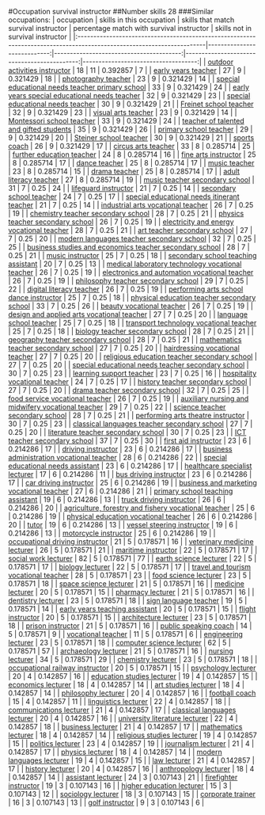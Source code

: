 #Occupation survival instructor
##Number skills 28
###Similar occupations:
| occupation                                                                                                            |   skills in this occupation |   skills that match survival instructor |   percentage match with survival instructor |   skills not in survival instructor |
|:----------------------------------------------------------------------------------------------------------------------|----------------------------:|----------------------------------------:|--------------------------------------------:|------------------------------------:|
| [outdoor activities instructor](outdoor_activities_instructor.md)                                                     |                          18 |                                      11 |                                    0.392857 |                                   7 |
| [early years teacher](early_years_teacher.md)                                                                         |                          27 |                                       9 |                                    0.321429 |                                  18 |
| [photography teacher](photography_teacher.md)                                                                         |                          23 |                                       9 |                                    0.321429 |                                  14 |
| [special educational needs teacher primary school](special_educational_needs_teacher_primary_school.md)               |                          33 |                                       9 |                                    0.321429 |                                  24 |
| [early years special educational needs teacher](early_years_special_educational_needs_teacher.md)                     |                          32 |                                       9 |                                    0.321429 |                                  23 |
| [special educational needs teacher](special_educational_needs_teacher.md)                                             |                          30 |                                       9 |                                    0.321429 |                                  21 |
| [Freinet school teacher](Freinet_school_teacher.md)                                                                   |                          32 |                                       9 |                                    0.321429 |                                  23 |
| [visual arts teacher](visual_arts_teacher.md)                                                                         |                          23 |                                       9 |                                    0.321429 |                                  14 |
| [Montessori school teacher](Montessori_school_teacher.md)                                                             |                          33 |                                       9 |                                    0.321429 |                                  24 |
| [teacher of talented and gifted students](teacher_of_talented_and_gifted_students.md)                                 |                          35 |                                       9 |                                    0.321429 |                                  26 |
| [primary school teacher](primary_school_teacher.md)                                                                   |                          29 |                                       9 |                                    0.321429 |                                  20 |
| [Steiner school teacher](Steiner_school_teacher.md)                                                                   |                          30 |                                       9 |                                    0.321429 |                                  21 |
| [sports coach](sports_coach.md)                                                                                       |                          26 |                                       9 |                                    0.321429 |                                  17 |
| [circus arts teacher](circus_arts_teacher.md)                                                                         |                          33 |                                       8 |                                    0.285714 |                                  25 |
| [further education teacher](further_education_teacher.md)                                                             |                          24 |                                       8 |                                    0.285714 |                                  16 |
| [fine arts instructor](fine_arts_instructor.md)                                                                       |                          25 |                                       8 |                                    0.285714 |                                  17 |
| [dance teacher](dance_teacher.md)                                                                                     |                          25 |                                       8 |                                    0.285714 |                                  17 |
| [music teacher](music_teacher.md)                                                                                     |                          23 |                                       8 |                                    0.285714 |                                  15 |
| [drama teacher](drama_teacher.md)                                                                                     |                          25 |                                       8 |                                    0.285714 |                                  17 |
| [adult literacy teacher](adult_literacy_teacher.md)                                                                   |                          27 |                                       8 |                                    0.285714 |                                  19 |
| [music teacher secondary school](music_teacher_secondary_school.md)                                                   |                          31 |                                       7 |                                    0.25     |                                  24 |
| [lifeguard instructor](lifeguard_instructor.md)                                                                       |                          21 |                                       7 |                                    0.25     |                                  14 |
| [secondary school teacher](secondary_school_teacher.md)                                                               |                          24 |                                       7 |                                    0.25     |                                  17 |
| [special educational needs itinerant teacher](special_educational_needs_itinerant_teacher.md)                         |                          21 |                                       7 |                                    0.25     |                                  14 |
| [industrial arts vocational teacher](industrial_arts_vocational_teacher.md)                                           |                          26 |                                       7 |                                    0.25     |                                  19 |
| [chemistry teacher secondary school](chemistry_teacher_secondary_school.md)                                           |                          28 |                                       7 |                                    0.25     |                                  21 |
| [physics teacher secondary school](physics_teacher_secondary_school.md)                                               |                          26 |                                       7 |                                    0.25     |                                  19 |
| [electricity and energy vocational teacher](electricity_and_energy_vocational_teacher.md)                             |                          28 |                                       7 |                                    0.25     |                                  21 |
| [art teacher secondary school](art_teacher_secondary_school.md)                                                       |                          27 |                                       7 |                                    0.25     |                                  20 |
| [modern languages teacher secondary school](modern_languages_teacher_secondary_school.md)                             |                          32 |                                       7 |                                    0.25     |                                  25 |
| [business studies and economics teacher secondary school](business_studies_and_economics_teacher_secondary_school.md) |                          28 |                                       7 |                                    0.25     |                                  21 |
| [music instructor](music_instructor.md)                                                                               |                          25 |                                       7 |                                    0.25     |                                  18 |
| [secondary school teaching assistant](secondary_school_teaching_assistant.md)                                         |                          20 |                                       7 |                                    0.25     |                                  13 |
| [medical laboratory technology vocational teacher](medical_laboratory_technology_vocational_teacher.md)               |                          26 |                                       7 |                                    0.25     |                                  19 |
| [electronics and automation vocational teacher](electronics_and_automation_vocational_teacher.md)                     |                          26 |                                       7 |                                    0.25     |                                  19 |
| [philosophy teacher secondary school](philosophy_teacher_secondary_school.md)                                         |                          29 |                                       7 |                                    0.25     |                                  22 |
| [digital literacy teacher](digital_literacy_teacher.md)                                                               |                          26 |                                       7 |                                    0.25     |                                  19 |
| [performing arts school dance instructor](performing_arts_school_dance_instructor.md)                                 |                          25 |                                       7 |                                    0.25     |                                  18 |
| [physical education teacher secondary school](physical_education_teacher_secondary_school.md)                         |                          33 |                                       7 |                                    0.25     |                                  26 |
| [beauty vocational teacher](beauty_vocational_teacher.md)                                                             |                          26 |                                       7 |                                    0.25     |                                  19 |
| [design and applied arts vocational teacher](design_and_applied_arts_vocational_teacher.md)                           |                          27 |                                       7 |                                    0.25     |                                  20 |
| [language school teacher](language_school_teacher.md)                                                                 |                          25 |                                       7 |                                    0.25     |                                  18 |
| [transport technology vocational teacher](transport_technology_vocational_teacher.md)                                 |                          25 |                                       7 |                                    0.25     |                                  18 |
| [biology teacher secondary school](biology_teacher_secondary_school.md)                                               |                          28 |                                       7 |                                    0.25     |                                  21 |
| [geography teacher secondary school](geography_teacher_secondary_school.md)                                           |                          28 |                                       7 |                                    0.25     |                                  21 |
| [mathematics teacher secondary school](mathematics_teacher_secondary_school.md)                                       |                          27 |                                       7 |                                    0.25     |                                  20 |
| [hairdressing vocational teacher](hairdressing_vocational_teacher.md)                                                 |                          27 |                                       7 |                                    0.25     |                                  20 |
| [religious education teacher secondary school](religious_education_teacher_secondary_school.md)                       |                          27 |                                       7 |                                    0.25     |                                  20 |
| [special educational needs teacher secondary school](special_educational_needs_teacher_secondary_school.md)           |                          30 |                                       7 |                                    0.25     |                                  23 |
| [learning support teacher](learning_support_teacher.md)                                                               |                          23 |                                       7 |                                    0.25     |                                  16 |
| [hospitality vocational teacher](hospitality_vocational_teacher.md)                                                   |                          24 |                                       7 |                                    0.25     |                                  17 |
| [history teacher secondary school](history_teacher_secondary_school.md)                                               |                          27 |                                       7 |                                    0.25     |                                  20 |
| [drama teacher secondary school](drama_teacher_secondary_school.md)                                                   |                          32 |                                       7 |                                    0.25     |                                  25 |
| [food service vocational teacher](food_service_vocational_teacher.md)                                                 |                          26 |                                       7 |                                    0.25     |                                  19 |
| [auxiliary nursing and midwifery vocational teacher](auxiliary_nursing_and_midwifery_vocational_teacher.md)           |                          29 |                                       7 |                                    0.25     |                                  22 |
| [science teacher secondary school](science_teacher_secondary_school.md)                                               |                          28 |                                       7 |                                    0.25     |                                  21 |
| [performing arts theatre instructor](performing_arts_theatre_instructor.md)                                           |                          30 |                                       7 |                                    0.25     |                                  23 |
| [classical languages teacher secondary school](classical_languages_teacher_secondary_school.md)                       |                          27 |                                       7 |                                    0.25     |                                  20 |
| [literature teacher secondary school](literature_teacher_secondary_school.md)                                         |                          30 |                                       7 |                                    0.25     |                                  23 |
| [ICT teacher secondary school](ICT_teacher_secondary_school.md)                                                       |                          37 |                                       7 |                                    0.25     |                                  30 |
| [first aid instructor](first_aid_instructor.md)                                                                       |                          23 |                                       6 |                                    0.214286 |                                  17 |
| [driving instructor](driving_instructor.md)                                                                           |                          23 |                                       6 |                                    0.214286 |                                  17 |
| [business administration vocational teacher](business_administration_vocational_teacher.md)                           |                          28 |                                       6 |                                    0.214286 |                                  22 |
| [special educational needs assistant](special_educational_needs_assistant.md)                                         |                          23 |                                       6 |                                    0.214286 |                                  17 |
| [healthcare specialist lecturer](healthcare_specialist_lecturer.md)                                                   |                          17 |                                       6 |                                    0.214286 |                                  11 |
| [bus driving instructor](bus_driving_instructor.md)                                                                   |                          23 |                                       6 |                                    0.214286 |                                  17 |
| [car driving instructor](car_driving_instructor.md)                                                                   |                          25 |                                       6 |                                    0.214286 |                                  19 |
| [business and marketing vocational teacher](business_and_marketing_vocational_teacher.md)                             |                          27 |                                       6 |                                    0.214286 |                                  21 |
| [primary school teaching assistant](primary_school_teaching_assistant.md)                                             |                          19 |                                       6 |                                    0.214286 |                                  13 |
| [truck driving instructor](truck_driving_instructor.md)                                                               |                          26 |                                       6 |                                    0.214286 |                                  20 |
| [agriculture, forestry and fishery vocational teacher](agriculture,_forestry_and_fishery_vocational_teacher.md)       |                          25 |                                       6 |                                    0.214286 |                                  19 |
| [physical education vocational teacher](physical_education_vocational_teacher.md)                                     |                          26 |                                       6 |                                    0.214286 |                                  20 |
| [tutor](tutor.md)                                                                                                     |                          19 |                                       6 |                                    0.214286 |                                  13 |
| [vessel steering instructor](vessel_steering_instructor.md)                                                           |                          19 |                                       6 |                                    0.214286 |                                  13 |
| [motorcycle instructor](motorcycle_instructor.md)                                                                     |                          25 |                                       6 |                                    0.214286 |                                  19 |
| [occupational driving instructor](occupational_driving_instructor.md)                                                 |                          21 |                                       5 |                                    0.178571 |                                  16 |
| [veterinary medicine lecturer](veterinary_medicine_lecturer.md)                                                       |                          26 |                                       5 |                                    0.178571 |                                  21 |
| [maritime instructor](maritime_instructor.md)                                                                         |                          22 |                                       5 |                                    0.178571 |                                  17 |
| [social work lecturer](social_work_lecturer.md)                                                                       |                          82 |                                       5 |                                    0.178571 |                                  77 |
| [earth science lecturer](earth_science_lecturer.md)                                                                   |                          22 |                                       5 |                                    0.178571 |                                  17 |
| [biology lecturer](biology_lecturer.md)                                                                               |                          22 |                                       5 |                                    0.178571 |                                  17 |
| [travel and tourism vocational teacher](travel_and_tourism_vocational_teacher.md)                                     |                          28 |                                       5 |                                    0.178571 |                                  23 |
| [food science lecturer](food_science_lecturer.md)                                                                     |                          23 |                                       5 |                                    0.178571 |                                  18 |
| [space science lecturer](space_science_lecturer.md)                                                                   |                          21 |                                       5 |                                    0.178571 |                                  16 |
| [medicine lecturer](medicine_lecturer.md)                                                                             |                          20 |                                       5 |                                    0.178571 |                                  15 |
| [pharmacy lecturer](pharmacy_lecturer.md)                                                                             |                          21 |                                       5 |                                    0.178571 |                                  16 |
| [dentistry lecturer](dentistry_lecturer.md)                                                                           |                          23 |                                       5 |                                    0.178571 |                                  18 |
| [sign language teacher](sign_language_teacher.md)                                                                     |                          19 |                                       5 |                                    0.178571 |                                  14 |
| [early years teaching assistant](early_years_teaching_assistant.md)                                                   |                          20 |                                       5 |                                    0.178571 |                                  15 |
| [flight instructor](flight_instructor.md)                                                                             |                          20 |                                       5 |                                    0.178571 |                                  15 |
| [architecture lecturer](architecture_lecturer.md)                                                                     |                          23 |                                       5 |                                    0.178571 |                                  18 |
| [prison instructor](prison_instructor.md)                                                                             |                          21 |                                       5 |                                    0.178571 |                                  16 |
| [public speaking coach](public_speaking_coach.md)                                                                     |                          14 |                                       5 |                                    0.178571 |                                   9 |
| [vocational teacher](vocational_teacher.md)                                                                           |                          11 |                                       5 |                                    0.178571 |                                   6 |
| [engineering lecturer](engineering_lecturer.md)                                                                       |                          23 |                                       5 |                                    0.178571 |                                  18 |
| [computer science lecturer](computer_science_lecturer.md)                                                             |                          62 |                                       5 |                                    0.178571 |                                  57 |
| [archaeology lecturer](archaeology_lecturer.md)                                                                       |                          21 |                                       5 |                                    0.178571 |                                  16 |
| [nursing lecturer](nursing_lecturer.md)                                                                               |                          34 |                                       5 |                                    0.178571 |                                  29 |
| [chemistry lecturer](chemistry_lecturer.md)                                                                           |                          23 |                                       5 |                                    0.178571 |                                  18 |
| [occupational railway instructor](occupational_railway_instructor.md)                                                 |                          20 |                                       5 |                                    0.178571 |                                  15 |
| [psychology lecturer](psychology_lecturer.md)                                                                         |                          20 |                                       4 |                                    0.142857 |                                  16 |
| [education studies lecturer](education_studies_lecturer.md)                                                           |                          19 |                                       4 |                                    0.142857 |                                  15 |
| [economics lecturer](economics_lecturer.md)                                                                           |                          18 |                                       4 |                                    0.142857 |                                  14 |
| [art studies lecturer](art_studies_lecturer.md)                                                                       |                          18 |                                       4 |                                    0.142857 |                                  14 |
| [philosophy lecturer](philosophy_lecturer.md)                                                                         |                          20 |                                       4 |                                    0.142857 |                                  16 |
| [football coach](football_coach.md)                                                                                   |                          15 |                                       4 |                                    0.142857 |                                  11 |
| [linguistics lecturer](linguistics_lecturer.md)                                                                       |                          22 |                                       4 |                                    0.142857 |                                  18 |
| [communications lecturer](communications_lecturer.md)                                                                 |                          21 |                                       4 |                                    0.142857 |                                  17 |
| [classical languages lecturer](classical_languages_lecturer.md)                                                       |                          20 |                                       4 |                                    0.142857 |                                  16 |
| [university literature lecturer](university_literature_lecturer.md)                                                   |                          22 |                                       4 |                                    0.142857 |                                  18 |
| [business lecturer](business_lecturer.md)                                                                             |                          21 |                                       4 |                                    0.142857 |                                  17 |
| [mathematics lecturer](mathematics_lecturer.md)                                                                       |                          18 |                                       4 |                                    0.142857 |                                  14 |
| [religious studies lecturer](religious_studies_lecturer.md)                                                           |                          19 |                                       4 |                                    0.142857 |                                  15 |
| [politics lecturer](politics_lecturer.md)                                                                             |                          23 |                                       4 |                                    0.142857 |                                  19 |
| [journalism lecturer](journalism_lecturer.md)                                                                         |                          21 |                                       4 |                                    0.142857 |                                  17 |
| [physics lecturer](physics_lecturer.md)                                                                               |                          18 |                                       4 |                                    0.142857 |                                  14 |
| [modern languages lecturer](modern_languages_lecturer.md)                                                             |                          19 |                                       4 |                                    0.142857 |                                  15 |
| [law lecturer](law_lecturer.md)                                                                                       |                          21 |                                       4 |                                    0.142857 |                                  17 |
| [history lecturer](history_lecturer.md)                                                                               |                          20 |                                       4 |                                    0.142857 |                                  16 |
| [anthropology lecturer](anthropology_lecturer.md)                                                                     |                          18 |                                       4 |                                    0.142857 |                                  14 |
| [assistant lecturer](assistant_lecturer.md)                                                                           |                          24 |                                       3 |                                    0.107143 |                                  21 |
| [firefighter instructor](firefighter_instructor.md)                                                                   |                          19 |                                       3 |                                    0.107143 |                                  16 |
| [higher education lecturer](higher_education_lecturer.md)                                                             |                          15 |                                       3 |                                    0.107143 |                                  12 |
| [sociology lecturer](sociology_lecturer.md)                                                                           |                          18 |                                       3 |                                    0.107143 |                                  15 |
| [corporate trainer](corporate_trainer.md)                                                                             |                          16 |                                       3 |                                    0.107143 |                                  13 |
| [golf instructor](golf_instructor.md)                                                                                 |                           9 |                                       3 |                                    0.107143 |                                   6 |
